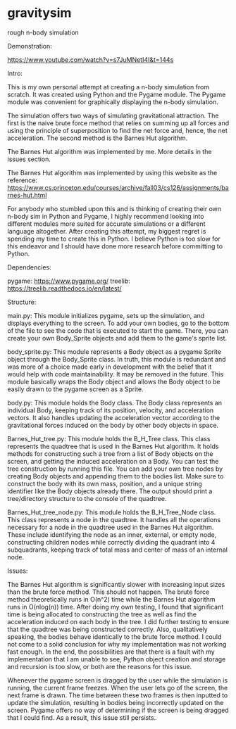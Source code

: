 # gravitysim
rough n-body simulation

Demonstration:

https://www.youtube.com/watch?v=s7JuMNetI4I&t=144s

Intro:

This is my own personal attempt at creating a n-body simulation from scratch. It was created using Python and the Pygame module. The Pygame module was convenient for graphically displaying the n-body simulation.

The simulation offers two ways of simulating gravitational attraction. The first is the naive brute force method that relies on summing up all forces and using the principle of superposition to find the net force and, hence, the net acceleration. The second method is the Barnes Hut algorithm.

The Barnes Hut algorithm was implemented by me. More details in the issues section. 

The Barnes Hut algorithm was implemented by using this website as the reference:
https://www.cs.princeton.edu/courses/archive/fall03/cs126/assignments/barnes-hut.html

For anybody who stumbled upon this and is thinking of creating their own n-body sim in Python and Pygame, I highly recommend looking into different modules more suited for accurate simulations or a different language altogether. After creating this attempt, my biggest regret is spending my time to create this in Python. I believe Python is too slow for this endeavor and I should have done more research before committing to Python.

Dependencies:

pygame: https://www.pygame.org/
treelib: https://treelib.readthedocs.io/en/latest/

Structure:

main.py: This module initializes pygame, sets up the simulation, and displays everything to the screen. To add your own bodies, go to the bottom of the file to see the code that is executed to start the game. There, you can create your own Body_Sprite objects and add them to the game's sprite list.

body_sprite.py: This module represents a Body object as a pygame Sprite object through the Body_Sprite class. In truth, this module is redundant and was more of a choice made early in development with the belief that it would help with code maintainability. It may be removed in the future. This module basically wraps the Body object and allows the Body object to be easily drawn to the pygame screen as a Sprite.

body.py: This module holds the Body class. The Body class represents an individual Body, keeping track of its position, velocity, and acceleration vectors. It also handles updating the acceleration vector according to the gravitational forces induced on the body by other body objects in space.

Barnes_Hut_tree.py: This module holds the B_H_Tree class. This class represents the quadtree that is used in the Barnes Hut algorithm. It holds methods for constructing such a tree from a list of Body objects on the screen, and getting the induced acceleration on a Body. You can test the tree construction by running this file. You can add your own tree nodes by creating Body objects and appending them to the bodies list. Make sure to construct the body with its own mass, position, and a unique string identifier like the Body objects already there. The output should print a tree/directory structure to the console of the quadtree. 

Barnes_Hut_tree_node.py: This module holds the B_H_Tree_Node class. This class represents a node in the quadtree. It handles all the operations necessary for a node in the quadtree used in the Barnes Hut algorithm. These include identifying the node as an inner, external, or empty node, constructing children nodes while correctly dividing the quadrant into 4 subquadrants, keeping track of total mass and center of mass of an internal node. 

Issues:

The Barnes Hut algorithm is significantly slower with increasing input sizes than the brute force method. This should not happen. The brute force method theoretically runs in O(n^2) time while the Barnes Hut algorithm runs in O(nlog(n)) time. After doing my own testing, I found that significant time is being allocated to constructing the tree as well as find the acceleration induced on each body in the tree. I did further testing to ensure that the quadtree was being constructed correctly. Also, qualitatively speaking, the bodies behave identically to the brute force method. I could not come to a solid conclusion for why my implementation was not working fast enough. In the end, the possibilities are that there is a fault with my implementation that I am unable to see, Python object creation and storage and recursion is too slow, or both are the reasons for this issue.

Whenever the pygame screen is dragged by the user while the simulation is running, the current frame freezes. When the user lets go of the screen, the next frame is drawn. The time between these two frames is then inputted to update the simulation, resulting in bodies being incorrectly updated on the screen. Pygame offers no way of determining if the screen is being dragged that I could find. As a result, this issue still persists.
